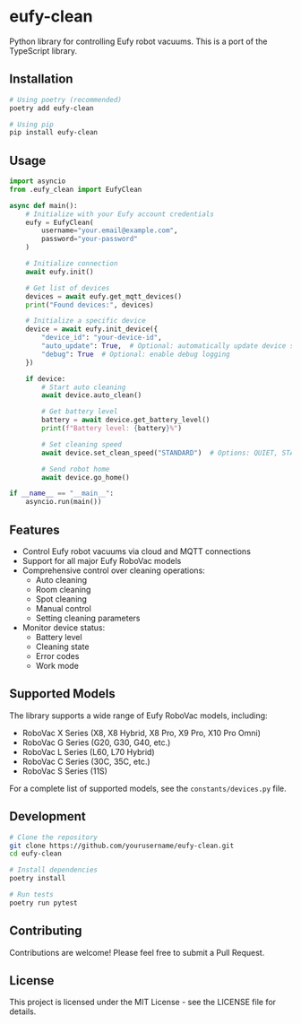 # eufy-clean

Python library for controlling Eufy robot vacuums. This is a port of the TypeScript library.

## Installation

```bash
# Using poetry (recommended)
poetry add eufy-clean

# Using pip
pip install eufy-clean
```

## Usage

```python
import asyncio
from .eufy_clean import EufyClean

async def main():
    # Initialize with your Eufy account credentials
    eufy = EufyClean(
        username="your.email@example.com",
        password="your-password"
    )

    # Initialize connection
    await eufy.init()

    # Get list of devices
    devices = await eufy.get_mqtt_devices()
    print("Found devices:", devices)

    # Initialize a specific device
    device = await eufy.init_device({
        "device_id": "your-device-id",
        "auto_update": True,  # Optional: automatically update device state
        "debug": True  # Optional: enable debug logging
    })

    if device:
        # Start auto cleaning
        await device.auto_clean()

        # Get battery level
        battery = await device.get_battery_level()
        print(f"Battery level: {battery}%")

        # Set cleaning speed
        await device.set_clean_speed("STANDARD")  # Options: QUIET, STANDARD, TURBO, MAX

        # Send robot home
        await device.go_home()

if __name__ == "__main__":
    asyncio.run(main())
```

## Features

- Control Eufy robot vacuums via cloud and MQTT connections
- Support for all major Eufy RoboVac models
- Comprehensive control over cleaning operations:
  - Auto cleaning
  - Room cleaning
  - Spot cleaning
  - Manual control
  - Setting cleaning parameters
- Monitor device status:
  - Battery level
  - Cleaning state
  - Error codes
  - Work mode

## Supported Models

The library supports a wide range of Eufy RoboVac models, including:

- RoboVac X Series (X8, X8 Hybrid, X8 Pro, X9 Pro, X10 Pro Omni)
- RoboVac G Series (G20, G30, G40, etc.)
- RoboVac L Series (L60, L70 Hybrid)
- RoboVac C Series (30C, 35C, etc.)
- RoboVac S Series (11S)

For a complete list of supported models, see the `constants/devices.py` file.

## Development

```bash
# Clone the repository
git clone https://github.com/yourusername/eufy-clean.git
cd eufy-clean

# Install dependencies
poetry install

# Run tests
poetry run pytest
```

## Contributing

Contributions are welcome! Please feel free to submit a Pull Request.

## License

This project is licensed under the MIT License - see the LICENSE file for details.
